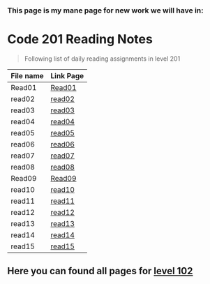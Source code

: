 ### This page is my mane page for new work we will have in:

# Code 201 Reading Notes


>Following list of daily reading assignments in level 201

File name | Link Page
------------ | -------------
Read01 | [Read01]()
read02 | [read02]()
read03 | [read03]()
read04 | [read04]()
read05 | [read05]()
read06 | [read06]()
read07 | [read07]()
read08 | [read08]()
Read09 | [Read09]()
read10 | [read10]()
read11 | [read11]()
read12 | [read12]()
read13 | [read13]()
read14 | [read14]()
read15 | [read15]()


## Here you can found all pages for [level 102](Code102ReadingNotes.md) 

